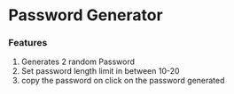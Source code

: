 # Password Generator
### Features
1. Generates 2 random Password
2. Set password length limit in between 10-20
3. copy the password on click on the password generated
